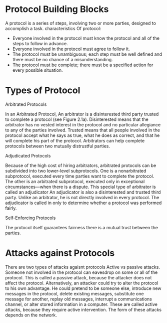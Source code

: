 # Protocol Building Blocks
A protocol is a series of steps, involving two or more parties, designed to accomplish a task.
characteristics Of protocol:

* Everyone involved in the protocol must know the protocol and all of the steps to follow in advance.
* Everyone involved in the protocol must agree to follow it.
* The protocol must be unambiguous; each step must be well defined and there must be no chance of a misunderstanding.
* The protocol must be complete; there must be a specified action for every possible situation.

# Types of Protocol
  Arbitrated Protocols
  
In an Arbitrated Protocol, An arbitrator is a disinterested third party trusted to complete a protocol (see Figure 2.1a). Disinterested means that the arbitrator has no vested interest in the protocol and no particular allegiance to any of the parties involved. Trusted means that all people involved in the protocol accept what he says as true, what he does as correct, and that he will complete his part of the protocol. Arbitrators can help complete protocols between two mutually distrustful parties.

Adjudicated Protocols

Because of the high cost of hiring arbitrators, arbitrated protocols can be subdivided into two lower-level subprotocols. One is a nonarbitrated subprotocol, executed every time parties want to complete the protocol. The other is an arbitrated subprotocol, executed only in exceptional circumstances—when there is a dispute. This special type of arbitrator is called an adjudicator 
An adjudicator is also a disinterested and trusted third party. Unlike an arbitrator, he is not directly involved in every protocol. The adjudicator is called in only to determine whether a protocol was performed fairly.

Self-Enforcing Protocols

The protocol itself guarantees fairness there is a mutual trust between the parties. 

# Attacks against Protocols

There are two types of attacks agaisnt protocols Active vs passive attacks. 
Someone not involved in the protocol can eavesdrop on some or all of the protocol. This is called a passive attack, because the attacker does not affect the protocol.
Alternatively, an attacker could try to alter the protocol to his own advantage. He could pretend to be someone else, introduce new messages in the protocol, delete existing messages, substitute one message for another, replay old messages, interrupt a communications channel, or alter stored information in a computer. These are called active attacks, because they require active intervention. The form of these attacks depends on the network.

